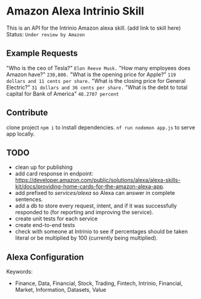 # Amazon Alexa Intrinio Skill
This is an API for the Intrinio Amazon alexa skill.
(add link to skill here)
Status: `Under review by Amazon`

## Example Requests
"Who is the ceo of Tesla?" `Elon Reeve Musk.`
"How many employees does Amazon have?" `230,800.`
"What is the opening price for Apple?" `119 dollars and 11 cents per share.`
"What is the closing price for General Electric?" `31 dollars and 36 cents per share.`
"What is the debt to total capital for Bank of America" `48.2707 percent`

## Contribute
clone project
`npm i` to install dependencies.
`nf run nodemon app.js` to serve app locally.

## TODO
- clean up for publishing
- add card response in endpoint: https://developer.amazon.com/public/solutions/alexa/alexa-skills-kit/docs/providing-home-cards-for-the-amazon-alexa-app.
- add prefixed to _services/alexa_ so Alexa can answer in complete sentences.
- add a db to store every request, intent, and if it was successfully responded to (for reporting and improving the service).
- create unit tests for each service
- create end-to-end tests
- check with someone at Intrinio to see if percentages should be taken literal or be multiplied by 100 (currently being multiplied).

## Alexa Configuration
Keywords:
- Finance, Data, Financial, Stock, Trading, Fintech, Intrinio, Financial, Market, Information, Datasets, Value

